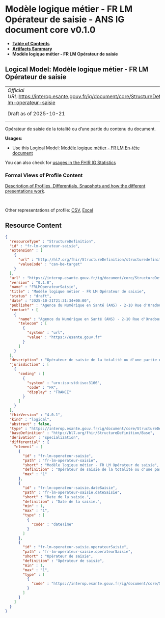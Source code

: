 # Modèle logique métier - FR LM Opérateur de saisie - ANS IG document core v0.1.0

* [**Table of Contents**](toc.md)
* [**Artifacts Summary**](artifacts.md)
* **Modèle logique métier - FR LM Opérateur de saisie**

## Logical Model: Modèle logique métier - FR LM Opérateur de saisie 

| | |
| :--- | :--- |
| *Official URL*:https://interop.esante.gouv.fr/ig/document/core/StructureDefinition/fr-lm-operateur-saisie | *Version*:0.1.0 |
| Draft as of 2025-10-21 | *Computable Name*:FRLMOperateurSaisie |

 
Opérateur de saisie de la totalité ou d’une partie du contenu du document. 

**Usages:**

* Use this Logical Model: [Modèle logique métier - FR LM En-tête document](StructureDefinition-fr-lm-entete-document.md)

You can also check for [usages in the FHIR IG Statistics](https://packages2.fhir.org/xig/ans.document.fr.core|current/StructureDefinition/fr-lm-operateur-saisie)

### Formal Views of Profile Content

 [Description of Profiles, Differentials, Snapshots and how the different presentations work](http://build.fhir.org/ig/FHIR/ig-guidance/readingIgs.html#structure-definitions). 

 

Other representations of profile: [CSV](StructureDefinition-fr-lm-operateur-saisie.csv), [Excel](StructureDefinition-fr-lm-operateur-saisie.xlsx) 



## Resource Content

```json
{
  "resourceType" : "StructureDefinition",
  "id" : "fr-lm-operateur-saisie",
  "extension" : [
    {
      "url" : "http://hl7.org/fhir/StructureDefinition/structuredefinition-type-characteristics",
      "valueCode" : "can-be-target"
    }
  ],
  "url" : "https://interop.esante.gouv.fr/ig/document/core/StructureDefinition/fr-lm-operateur-saisie",
  "version" : "0.1.0",
  "name" : "FRLMOperateurSaisie",
  "title" : "Modèle logique métier - FR LM Opérateur de saisie",
  "status" : "draft",
  "date" : "2025-10-21T21:31:34+00:00",
  "publisher" : "Agence du Numérique en Santé (ANS) - 2-10 Rue d'Oradour-sur-Glane, 75015 Paris",
  "contact" : [
    {
      "name" : "Agence du Numérique en Santé (ANS) - 2-10 Rue d'Oradour-sur-Glane, 75015 Paris",
      "telecom" : [
        {
          "system" : "url",
          "value" : "https://esante.gouv.fr"
        }
      ]
    }
  ],
  "description" : "Opérateur de saisie de la totalité ou d'une partie du contenu du document.",
  "jurisdiction" : [
    {
      "coding" : [
        {
          "system" : "urn:iso:std:iso:3166",
          "code" : "FR",
          "display" : "FRANCE"
        }
      ]
    }
  ],
  "fhirVersion" : "4.0.1",
  "kind" : "logical",
  "abstract" : false,
  "type" : "https://interop.esante.gouv.fr/ig/document/core/StructureDefinition/fr-lm-operateur-saisie",
  "baseDefinition" : "http://hl7.org/fhir/StructureDefinition/Base",
  "derivation" : "specialization",
  "differential" : {
    "element" : [
      {
        "id" : "fr-lm-operateur-saisie",
        "path" : "fr-lm-operateur-saisie",
        "short" : "Modèle logique métier - FR LM Opérateur de saisie",
        "definition" : "Opérateur de saisie de la totalité ou d'une partie du contenu du document.",
        "max" : "1"
      },
      {
        "id" : "fr-lm-operateur-saisie.dateSaisie",
        "path" : "fr-lm-operateur-saisie.dateSaisie",
        "short" : "Date de la saisie.",
        "definition" : "Date de la saisie.",
        "min" : 1,
        "max" : "1",
        "type" : [
          {
            "code" : "dateTime"
          }
        ]
      },
      {
        "id" : "fr-lm-operateur-saisie.operateurSaisie",
        "path" : "fr-lm-operateur-saisie.operateurSaisie",
        "short" : "Opérateur de saisie",
        "definition" : "Opérateur de saisie",
        "min" : 1,
        "max" : "1",
        "type" : [
          {
            "code" : "https://interop.esante.gouv.fr/ig/document/core/StructureDefinition/fr-lm-personne-structure"
          }
        ]
      }
    ]
  }
}

```
